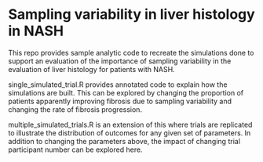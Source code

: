 # Sampling variability in liver histology in NASH

This repo provides sample analytic code to recreate the simulations done to support an evaluation of the importance of sampling variability in the evaluation of liver histology for patients with NASH.

single_simulated_trial.R provides annotated code to explain how the simulations are built.  This can be explored by changing the proportion of patients apparently improving fibrosis due to sampling variability and changing the rate of fibrosis progression.

multiple_simulated_trials.R is an extension of this where trials are replicated to illustrate the distribution of outcomes for any given set of parameters.  In addition to changing the parameters above, the impact of changing trial participant number can be explored here.